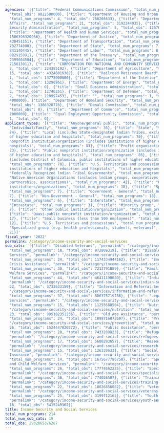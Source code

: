 ```yaml
---
agencies: '[{"title": "Federal Communications Commission", "total_num_programs": 3,
  "total_obs": 9822500000}, {"title": "Department of Housing and Urban Development",
  "total_num_programs": 4, "total_obs": 760266633}, {"title": "Department of Veterans
  Affairs", "total_num_programs": 21, "total_obs": 3192244935}, {"title": "Social
  Security Administration", "total_num_programs": 8, "total_obs": 1267001380466},
  {"title": "Department of Health and Human Services", "total_num_programs": 82, "total_obs":
  1586396320036}, {"title": "Department of Justice", "total_num_programs": 23, "total_obs":
  438451151}, {"title": "Department of Transportation", "total_num_programs": 2, "total_obs":
  732774000}, {"title": "Department of State", "total_num_programs": 7, "total_obs":
  841140445}, {"title": "Department of Labor", "total_num_programs": 8, "total_obs":
  882915991}, {"title": "Department of the Treasury", "total_num_programs": 8, "total_obs":
  2399604584}, {"title": "Department of Education", "total_num_programs": 6, "total_obs":
  715013011}, {"title": "CORPORATION FOR NATIONAL AND COMMUNITY SERVICE", "total_num_programs":
  7, "total_obs": 224385192}, {"title": "Department of Agriculture", "total_num_programs":
  15, "total_obs": 43246016382}, {"title": "Railroad Retirement Board", "total_num_programs":
  1, "total_obs": 13773000000}, {"title": "Department of the Interior", "total_num_programs":
  6, "total_obs": 13290961}, {"title": "Department of Energy", "total_num_programs":
  1, "total_obs": 0}, {"title": "Small Business Administration", "total_num_programs":
  2, "total_obs": 12746251}, {"title": "Department of Defense", "total_num_programs":
  2, "total_obs": 220997453}, {"title": "", "total_num_programs": 1, "total_obs":
  4000000}, {"title": "Department of Homeland Security", "total_num_programs": 4,
  "total_obs": 1386328776}, {"title": "Denali Commission", "total_num_programs": 1,
  "total_obs": 0}, {"title": "Department of Commerce", "total_num_programs": 1, "total_obs":
  2000000}, {"title": "Equal Employment Opportunity Commission", "total_num_programs":
  1, "total_obs": 0}]'
applicant_types: '[{"title": "Anyone/general public", "total_num_programs": 6}, {"title":
  "Individual/Family", "total_num_programs": 36}, {"title": "State", "total_num_programs":
  74}, {"title": "Local (includes State-designated lndian Tribes, excludes institutions
  of higher education and hospitals", "total_num_programs": 70}, {"title": "Private
  nonprofit institution/organization (includes institutions of higher education and
  hospitals)", "total_num_programs": 83}, {"title": "Profit organization", "total_num_programs":
  23}, {"title": "Public nonprofit institution/organization (includes institutions
  of higher education and hospitals)", "total_num_programs": 85}, {"title": "State
  (includes District of Columbia, public institutions of higher education and hospitals)",
  "total_num_programs": 78}, {"title": "U.S. Territories and possessions (includes
  institutions of higher education and hospitals)", "total_num_programs": 45}, {"title":
  "Federally Recognized lndian Tribal Governments", "total_num_programs": 90}, {"title":
  "Native American Organizations (includes lndian groups, cooperatives, corporations,
  partnerships, associations)", "total_num_programs": 42}, {"title": "Other private
  institutions/organizations", "total_num_programs": 18}, {"title": "Sponsored organization",
  "total_num_programs": 7}, {"title": "Government - General", "total_num_programs":
  7}, {"title": "Non-Government - General", "total_num_programs": 18}, {"title": "Federal",
  "total_num_programs": 6}, {"title": "Interstate", "total_num_programs": 3}, {"title":
  "Intrastate", "total_num_programs": 3}, {"title": "Minority group", "total_num_programs":
  7}, {"title": "Other public institution/organization", "total_num_programs": 28},
  {"title": "Quasi-public nonprofit institution/organization", "total_num_programs":
  17}, {"title": "Small business (less than 500 employees)", "total_num_programs":
  12}, {"title": "U.S. Territories and possessions", "total_num_programs": 42}, {"title":
  "Specialized group (e.g. health professionals, students, veterans)", "total_num_programs":
  21}]'
fiscal_year: '2022'
permalink: /category/income-security-and-social-services
sub_cats: '[{"title": "Disabled Veterans", "permalink": "/category/income-security-and-social-services/disabled-veterans",
  "total_num_programs": 18, "total_obs": 972809319}, {"title": "Disabled and Handicapped
  Services", "permalink": "/category/income-security-and-social-services/disabled-and-handicapped-services",
  "total_num_programs": 24, "total_obs": 1174334944162}, {"title": "Emergency and
  Crisis Assistance", "permalink": "/category/income-security-and-social-services/emergency-and-crisis-assistance",
  "total_num_programs": 30, "total_obs": 7213791889}, {"title": "Families and Child
  Welfare Services", "permalink": "/category/income-security-and-social-services/families-and-child-welfare-services",
  "total_num_programs": 44, "total_obs": 46411198080}, {"title": "Indian Services",
  "permalink": "/category/income-security-and-social-services/indian-services", "total_num_programs":
  22, "total_obs": 3733633159}, {"title": "Information and Referral Services", "permalink":
  "/category/income-security-and-social-services/information-and-referral-services",
  "total_num_programs": 37, "total_obs": 886375719786}, {"title": "Legal and Advocacy
  Services", "permalink": "/category/income-security-and-social-services/legal-and-advocacy-services",
  "total_num_programs": 15, "total_obs": 11255680504}, {"title": "Nutrition", "permalink":
  "/category/income-security-and-social-services/nutrition", "total_num_programs":
  23, "total_obs": 905102351236}, {"title": "Old Age Assistance", "permalink": "/category/income-security-and-social-services/old-age-assistance",
  "total_num_programs": 24, "total_obs": 1898716872697}, {"title": "Prevention", "permalink":
  "/category/income-security-and-social-services/prevention", "total_num_programs":
  26, "total_obs": 1524447020572}, {"title": "Public Assistance", "permalink": "/category/income-security-and-social-services/public-assistance",
  "total_num_programs": 20, "total_obs": 7433209823}, {"title": "Refugees, Alien Services",
  "permalink": "/category/income-security-and-social-services/refugees--alien-services",
  "total_num_programs": 17, "total_obs": 5600293657}, {"title": "Research, Demonstration",
  "permalink": "/category/income-security-and-social-services/research--demonstration",
  "total_num_programs": 15, "total_obs": 126339633}, {"title": "Social Security and
  Insurance", "permalink": "/category/income-security-and-social-services/social-security-and-insurance",
  "total_num_programs": 14, "total_obs": 1675677796750}, {"title": "Specialized Family
  and Child Welfare Services", "permalink": "/category/income-security-and-social-services/specialized-family-and-child-welfare-services",
  "total_num_programs": 26, "total_obs": 17774662225}, {"title": "Specialized Services",
  "permalink": "/category/income-security-and-social-services/specialized-services",
  "total_num_programs": 36, "total_obs": 774026507}, {"title": "Training Assistance",
  "permalink": "/category/income-security-and-social-services/training-assistance",
  "total_num_programs": 22, "total_obs": 18026856082}, {"title": "Veterans Services",
  "permalink": "/category/income-security-and-social-services/veterans-services",
  "total_num_programs": 25, "total_obs": 3199712163}, {"title": "Youth Services",
  "permalink": "/category/income-security-and-social-services/youth-services", "total_num_programs":
  16, "total_obs": 5415249362}]'
title: Income Security and Social Services
total_num_programs: 214
total_num_sub_cats: 19
total_obs: 2932065376267
---
```

